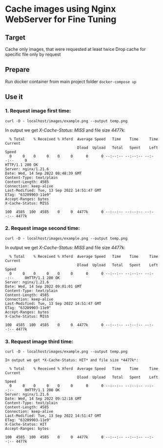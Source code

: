 # Cache images using Nginx WebServer for Fine Tuning 
## Target 
Cache only images, that were requested at least twice 
Drop cache for specific file only by request 
 
## Prepare 
Run docker container from main project folder 
`docker-compose up`

## Use it 
### 1. Request image first time: 
`curl -D - localhost/images/example.png --output temp.png` 
 
In output we get *X-Cache-Status: MISS* and file size *4477k*:
```
  % Total    % Received % Xferd  Average Speed   Time    Time     Time  Current
                                 Dload  Upload   Total   Spent    Left  Speed
  0     0    0     0    0     0      0      0 --:--:-- --:--:-- --:--:--     0
HTTP/1.1 200 OK
Server: nginx/1.21.6
Date: Wed, 14 Sep 2022 08:48:39 GMT
Content-Type: text/plain
Content-Length: 4585
Connection: keep-alive
Last-Modified: Tue, 13 Sep 2022 14:51:47 GMT
ETag: "63209903-11e9"
Accept-Ranges: bytes
X-Cache-Status: MISS

100  4585  100  4585    0     0  4477k      0 --:--:-- --:--:-- --:--:-- 4477k
```
 
### 2. Request image second time: 
`curl -D - localhost/images/example.png --output temp.png` 
 
In output we get *X-Cache-Status: MISS* and file size *4477k*:
```
  % Total    % Received % Xferd  Average Speed   Time    Time     Time  Current
                                 Dload  Upload   Total   Spent    Left  Speed
  0     0    0     0    0     0      0      0 --:--:-- --:--:-- --:--:--     0HTTP/1.1 200 OK
Server: nginx/1.21.6
Date: Wed, 14 Sep 2022 09:01:01 GMT
Content-Type: text/plain
Content-Length: 4585
Connection: keep-alive
Last-Modified: Tue, 13 Sep 2022 14:51:47 GMT
ETag: "63209903-11e9"
Accept-Ranges: bytes
X-Cache-Status: MISS

100  4585  100  4585    0     0  4477k      0 --:--:-- --:--:-- --:--:-- 4477k
```
 
### 3. Request image third time: 
`curl -D - localhost/images/example.png --output temp.png` 
``` 
In output we get *X-Cache-Status: HIT* and file size *4477k*:

  % Total    % Received % Xferd  Average Speed   Time    Time     Time  Current
                                 Dload  Upload   Total   Spent    Left  Speed
  0     0    0     0    0     0      0      0 --:--:-- --:--:-- --:--:--     0HTTP/1.1 200 OK
Server: nginx/1.21.6
Date: Wed, 14 Sep 2022 09:12:18 GMT
Content-Type: text/plain
Content-Length: 4585
Connection: keep-alive
Last-Modified: Tue, 13 Sep 2022 14:51:47 GMT
ETag: "63209903-11e9"
X-Cache-Status: HIT
Accept-Ranges: bytes

100  4585  100  4585    0     0  4477k      0 --:--:-- --:--:-- --:--:-- 4477k
```
